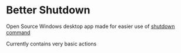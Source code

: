 # Better Shutdown  

Open Source Windows desktop app made for easier use of [shutdown command](https://learn.microsoft.com/en-us/windows-server/administration/windows-commands/shutdown)

Currently contains very basic actions
